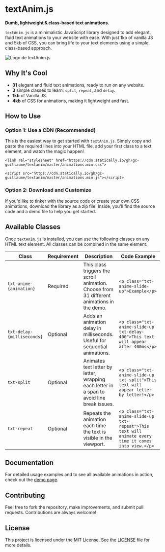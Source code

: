 # textAnim.js

**Dumb, lightweight & class-based text animations.**

`textAnim.js` is a minimalistic JavaScript library designed to add elegant, fluid text animations to your website with ease. With just 1kb of vanilla JS and 5kb of CSS, you can bring life to your text elements using a simple, class-based approach.

![Logo de textAnim.js](https://i.ibb.co/SB53TsT/textanim.gif)

## Why It's Cool

- **31** elegant and fluid text animations, ready to run on any website.
- **3** simple classes to learn: `split`, `repeat`, and `delay`.
- **1kb** of Vanilla JS.
- **4kb** of CSS for animations, making it lightweight and fast.

## How to Use

### Option 1: Use a CDN (Recommended)

This is the easiest way to get started with `textAnim.js`. Simply copy and paste the required lines into your HTML file, add your first class to a text element, and watch the magic happen!

`<link rel="stylesheet" href="https://cdn.statically.io/gh/gc-guillaume/textanim/master/animations.min.css">`

`<script src="https://cdn.statically.io/gh/gc-guillaume/textanim/master/animations.min.js"></script>`


### Option 2: Download and Customize

If you'd like to tinker with the source code or create your own CSS animations, download the library as a zip file. Inside, you'll find the source code and a demo file to help you get started.

## Available Classes

Once `textAnim.js` is installed, you can use the following classes on any HTML text element. All classes can be combined in the same element.

| Class                      | Requirement | Description                                                                                  | Code Example                                              |
|----------------------------|-------------|----------------------------------------------------------------------------------------------|-----------------------------------------------------------|
| `txt-anime-{animation}`     | Required    | This class triggers the scroll animation. Choose from 31 different animations in the demo.   | `<p class="txt-anime-slide-up">Example</p>`               |
| `txt-delay-{milliseconds}`  | Optional    | Adds an animation delay in milliseconds. Useful for sequential animations.                   | `<p class="txt-anime-slide-up txt-delay-400">This text will appear after 400ms</p>` |
| `txt-split`                 | Optional    | Animates text letter by letter, wrapping each letter in a span to avoid line break issues.   | `<p class="txt-anime-slide-up txt-split">This text will appear letter by letter!</p>` |
| `txt-repeat`                | Optional    | Repeats the animation each time the text is visible in the viewport.                         | `<p class="txt-anime-slide-up txt-repeat">This text will animate every time it comes into view.</p>` |

## Documentation

For detailed usage examples and to see all available animations in action, check out the [demo page](./textanim_demo.html).

## Contributing

Feel free to fork the repository, make improvements, and submit pull requests. Contributions are always welcome!

## License

This project is licensed under the MIT License. See the [LICENSE](LICENSE) file for more details.

